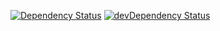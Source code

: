 [![Dependency Status](https://david-dm.org/dscores/dqwixx.svg)](https://david-dm.org/dscores/dqwixx)
[![devDependency Status](https://david-dm.org/dscores/dqwixx/dev-status.svg)](https://david-dm.org/dscores/dqwixx#info=devDependencies)
